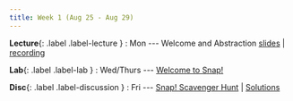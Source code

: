 ```yaml
---
title: Week 1 (Aug 25 - Aug 29)
---
```


**Lecture**{: .label .label-lecture }
:  Mon --- Welcome and Abstraction [slides](https://docs.google.com/presentation/d/1R2-4v31x8TF1N4owleDSKJR1AqXKtVxLUXfA8gJZO5E/edit?usp=sharing) \|  [recording](https://drive.google.com/file/d/14TCXlSyCOoNPgEZfqlWZ329qXLBc8XyB/view?usp=sharing)

**Lab**{: .label .label-lab }
:  Wed/Thurs ⁠--- [Welcome to Snap!](https://beautyjoy.github.io/bjc-r/topic/topic.html?topic=berkeley_bjc/intro_pair/1-introduction.topic&course=cs10_fa21.html&novideo&noreading&noassignment)

**Disc**{: .label .label-discussion }
: Fri --- [Snap! Scavenger Hunt](https://drive.google.com/file/d/1uJTkCdiCNF_rUUsnK4wv3eg9NhwaSwcA/view?usp=sharing) \| [Solutions](https://drive.google.com/file/d/1NhEj7V4Vof4-Xa1O90uJurKHElnqWd04/view?usp=sharing)
